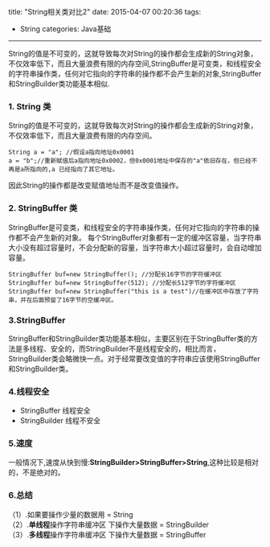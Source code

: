 title: "String相关类对比2"
date: 2015-04-07 00:20:36
tags: 
- String
categories: Java基础
---
String的值是不可变的，这就导致每次对String的操作都会生成新的String对象，不仅效率低下，而且大量浪费有限的内存空间,StringBuffer是可变类，和线程安全的字符串操作类，任何对它指向的字符串的操作都不会产生新的对象,StringBuffer和StringBuilder类功能基本相似.   


### 1. String 类 

String的值是不可变的，这就导致每次对String的操作都会生成新的String对象，不仅效率低下，而且大量浪费有限的内存空间。   

    String a = "a"; //假设a指向地址0x0001 
    a = "b";//重新赋值后a指向地址0x0002，但0x0001地址中保存的"a"依旧存在，但已经不再是a所指向的,a 已经指向了其它地址。 

因此String的操作都是改变赋值地址而不是改变值操作。 

### 2. StringBuffer 类
StringBuffer是可变类，和线程安全的字符串操作类，任何对它指向的字符串的操作都不会产生新的对象。 每个StringBuffer对象都有一定的缓冲区容量，当字符串大小没有超过容量时，不会分配新的容量，当字符串大小超过容量时，会自动增加容量。 

    StringBuffer buf=new StringBuffer(); //分配长16字节的字符缓冲区 
    StringBuffer buf=new StringBuffer(512); //分配长512字节的字符缓冲区 
    StringBuffer buf=new StringBuffer("this is a test")//在缓冲区中存放了字符串，并在后面预留了16字节的空缓冲区。 

### 3.StringBuffer 

StringBuffer和StringBuilder类功能基本相似，主要区别在于StringBuffer类的方法是多线程、安全的，而StringBuilder不是线程安全的，相比而言，StringBuilder类会略微快一点。对于经常要改变值的字符串应该使用StringBuffer和StringBuilder类。 

### 4.线程安全 
- StringBuffer 线程安全   
- StringBuilder 线程不安全 

### 5.速度 
一般情况下,速度从快到慢:**StringBuilder>StringBuffer>String**,这种比较是相对的，不是绝对的。 

### 6.总结 
（1）.如果要操作少量的数据用 = String   
（2）.**单线程**操作字符串缓冲区 下操作大量数据 = StringBuilder  
（3）.**多线程**操作字符串缓冲区 下操作大量数据 = StringBuffer 
